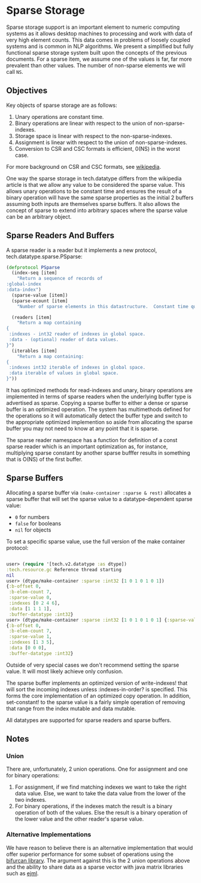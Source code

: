 # Sparse Storage


Sparse storage support is an important element to numeric computing systems as it allows
desktop machines to processing and work with data of very high element counts.  This
data comes in problems of loosely coupled systems and is common in NLP algorithms.  We
present a simplified but fully functional sparse storage system built upon the
concepts of the previous documents.  For a sparse item, we assume one of the values is
far, far more prevalent than other values.  The number of non-sparse elements we will
call `NS`.


## Objectives

Key objects of sparse storage are as follows:

1.  Unary operations are constant time.
2.  Binary operations are linear with respect to the union of non-sparse-indexes.
3.  Storage space is linear with respect to the non-sparse-indexes.
4.  Assignment is linear with respect to the union of non-sparse-indexes.
5.  Conversion to CSR and CSC formats is efficient, 0(NS) in the worst case.


For more background on CSR and CSC formats, see
[wikipedia](https://en.wikipedia.org/wiki/Sparse_matrix).

One way the sparse storage in tech.datatype differs from the wikipedia article is that
we allow any value to be considered the sparse value.  This allows unary operations to
be constant time and ensures the result of a binary operation will have the same sparse
properties as the initial 2 buffers assuming both inputs are themselves sparse buffers.
It also allows the concept of sparse to extend into arbitrary spaces where the sparse
value can be an arbitrary object.


## Sparse Readers And Buffers

A sparse reader is a reader but it implements a new protocol,
tech.datatype.sparse.PSparse:

```clojure
(defprotocol PSparse
  (index-seq [item]
    "Return a sequence of records of
:global-index
:data-index")
  (sparse-value [item])
  (sparse-ecount [item]
    "Number of sparse elements in this datastructure.  Constant time query.")

  (readers [item]
    "Return a map containing
{
 :indexes - int32 reader of indexes in global space.
 :data - (optional) reader of data values.
}")
  (iterables [item]
    "Return a map containing:
{
 :indexes int32 iterable of indexes in global space.
 :data iterable of values in global space.
}"))
```

It has optimized methods for read-indexes and unary, binary operations are implemented
in terms of sparse readers when the underlying buffer type is advertised as sparse.
Copying a sparse buffer to either a dense or sparse buffer is an optimized operation.
The system has multimethods defined for the operations so it will automatically detect
the buffer type and switch to the appropriate optimized implemention so aside from
allocating the sparse buffer you may not need to know at any point that it is sparse.


The sparse reader namespace has a function for definition of a const sparse reader which
is an important optimization as, for instance, multiplying sparse constant by another
sparse bufffer results in something that is O(NS) of the first buffer.


## Sparse Buffers


Allocating a sparse buffer via `(make-container :sparse & rest)` allocates a sparse
buffer that will set the sparse value to a datatype-dependent sparse value:

* `0` for numbers
* `false` for booleans
* `nil` for objects


To set a specific sparse value, use the full version of the make container protocol:

```clojure

user> (require '[tech.v2.datatype :as dtype])
:tech.resource.gc Reference thread starting
nil
user> (dtype/make-container :sparse :int32 [1 0 1 0 1 0 1])
{:b-offset 0,
 :b-elem-count 7,
 :sparse-value 0,
 :indexes [0 2 4 6],
 :data [1 1 1 1],
 :buffer-datatype :int32}
user> (dtype/make-container :sparse :int32 [1 0 1 0 1 0 1] {:sparse-value 1})
{:b-offset 0,
 :b-elem-count 7,
 :sparse-value 1,
 :indexes [1 3 5],
 :data [0 0 0],
 :buffer-datatype :int32}
```

Outside of very special cases we don't recommend setting the sparse value.  It will most
likely achieve only confusion.


The sparse buffer implements an optimized version of write-indexes! that will sort the
incoming indexes unless :indexes-in-order? is specified.  This forms the core
implementation of an optimized copy operation.  In addition, set-constant! to the sparse
value is a fairly simple operation of removing that range from the index mutable and
data mutable.


All datatypes are supported for sparse readers and sparse buffers.


## Notes


### Union

There are, unfortunately, 2 union operations.  One for assignment and one for binary
operations:
1.  For assignment, if we find matching indexes we want to take the right data value.
    Else, we want to take the data value from the lower of the two indexes.
2.  For binary operations, if the indexes match the result is a binary operation of both
    of the values.  Else the result is a binary operation of the lower value and the
    other reader's sparse value.


### Alternative Implementations

We have reason to believe there is an alternative implementation that would offer
superior performance for some subset of operations  using the
[bifurcan library](https://github.com/lacuna/bifurcan).  The argument against this
is the 2 union operations above and the ability to share data as a sparse vector
with java matrix libraries such as [ejml](https://github.com/lessthanoptimal/ejml).
